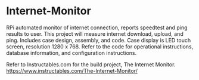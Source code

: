 # Internet-Monitor
RPi automated monitor of internet connection, reports speedtest and ping results to user. This project will measure internet download, upload, and ping. Includes case design, assembly, and code. Case display is LED touch screen, resolution 1280 x 768.
Refer to the code for operational instructions, database information, and configuration instructions.

Refer to Instructables.com for the build project, The Internet Monitor. 
https://www.instructables.com/The-Internet-Monitor/
